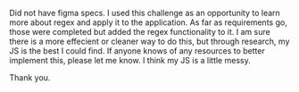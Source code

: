 Did not have figma specs. I used this challenge as an opportunity to learn more about regex and apply it to the application. As far as requirements go, those were completed but added the regex functionality to it. I am sure there is a more effecient or cleaner way to do this, but through research, my JS is the best I could find. If anyone knows of any resources to better implement this, please let me know. I think my JS is a little messy. 

Thank you.